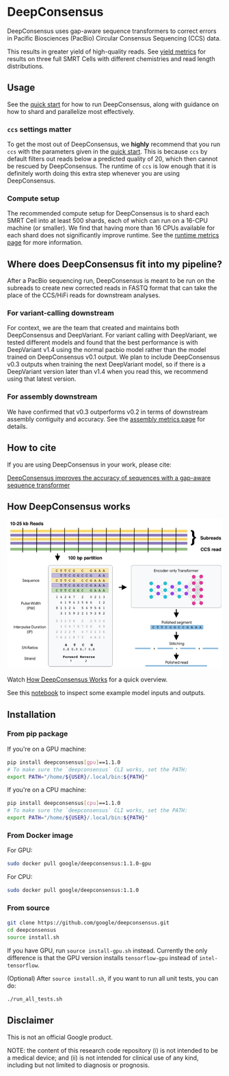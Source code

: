 # DeepConsensus

DeepConsensus uses gap-aware sequence transformers to correct errors in Pacific
Biosciences (PacBio) Circular Consensus Sequencing (CCS) data.

This results in greater yield of high-quality reads. See
[yield metrics](docs/yield_metrics.md) for results on three full SMRT Cells with
different chemistries and read length distributions.

## Usage

See the [quick start](docs/quick_start.md) for how to run DeepConsensus, along
with guidance on how to shard and parallelize most effectively.

### `ccs` settings matter

To get the most out of DeepConsensus, we **highly** recommend that you run `ccs`
with the parameters given in the [quick start](docs/quick_start.md). This is
because `ccs` by default filters out reads below a predicted quality of 20,
which then cannot be rescued by DeepConsensus. The runtime of `ccs` is low
enough that it is definitely worth doing this extra step whenever you are using
DeepConsensus.

### Compute setup

The recommended compute setup for DeepConsensus is to shard each SMRT Cell into
at least 500 shards, each of which can run on a 16-CPU machine (or smaller). We
find that having more than 16 CPUs available for each shard does not
significantly improve runtime. See the
[runtime metrics page](docs/runtime_metrics.md) for more information.

## Where does DeepConsensus fit into my pipeline?

After a PacBio sequencing run, DeepConsensus is meant to be run on the subreads
to create new corrected reads in FASTQ format that can take the place of the
CCS/HiFi reads for downstream analyses.

### For variant-calling downstream

For context, we are the team that created and maintains both DeepConsensus and
DeepVariant. For variant calling with DeepVariant, we tested different models
and found that the best performance is with DeepVariant v1.4 using the normal
pacbio model rather than the model trained on DeepConsensus v0.1 output. We plan
to include DeepConsensus v0.3 outputs when training the next DeepVariant model,
so if there is a DeepVariant version later than v1.4 when you read this, we
recommend using that latest version.

### For assembly downstream

We have confirmed that v0.3 outperforms v0.2 in terms of downstream assembly
contiguity and accuracy. See the
[assembly metrics page](docs/assembly_metrics.md) for details.

## How to cite

If you are using DeepConsensus in your work, please cite:

[DeepConsensus improves the accuracy of sequences with a gap-aware sequence
transformer](https://www.nature.com/articles/s41587-022-01435-7)

## How DeepConsensus works

![DeepConsensus overview diagram](https://raw.githubusercontent.com/google/deepconsensus/main/docs/images/pipeline_figure.png)

Watch [How DeepConsensus Works](https://youtu.be/TlWtIao2i9E) for a quick
overview.

See this
[notebook](notebooks/Inspecting_DeepConsensus_examples_and_running_model.ipynb)
to inspect some example model inputs and outputs.

## Installation

### From pip package

If you're on a GPU machine:

```bash
pip install deepconsensus[gpu]==1.1.0
# To make sure the `deepconsensus` CLI works, set the PATH:
export PATH="/home/${USER}/.local/bin:${PATH}"
```

If you're on a CPU machine:

```bash
pip install deepconsensus[cpu]==1.1.0
# To make sure the `deepconsensus` CLI works, set the PATH:
export PATH="/home/${USER}/.local/bin:${PATH}"
```

### From Docker image

For GPU:

```bash
sudo docker pull google/deepconsensus:1.1.0-gpu
```

For CPU:

```bash
sudo docker pull google/deepconsensus:1.1.0
```

### From source

```bash
git clone https://github.com/google/deepconsensus.git
cd deepconsensus
source install.sh
```

If you have GPU, run `source install-gpu.sh` instead. Currently the only
difference is that the GPU version installs `tensorflow-gpu` instead of
`intel-tensorflow`.

(Optional) After `source install.sh`, if you want to run all unit tests, you can
do:

```bash
./run_all_tests.sh
```

## Disclaimer

This is not an official Google product.

NOTE: the content of this research code repository (i) is not intended to be a
medical device; and (ii) is not intended for clinical use of any kind, including
but not limited to diagnosis or prognosis.
